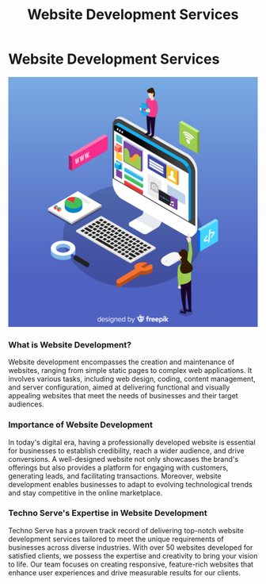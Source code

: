 ﻿---
layout: ../../../layouts/ServiceLayout.astro
title: "Website Development Services"
faqtitle1: "Why is website development crucial for businesses?"
faqtext1: "Website development plays a crucial role in establishing and enhancing the online presence of businesses. It serves as a gateway for customers to interact with the brand, access information, and engage with products or services. A well-developed website not only showcases the brand's identity but also facilitates seamless user experiences, ultimately contributing to business growth and success."

faqtitle2: "What sets professional website development apart from amateur attempts?"
faqtext2: "Professional website development involves a strategic approach to design, functionality, and user experience. Unlike amateur attempts, professional developers adhere to industry standards, incorporate responsive design principles, and prioritize security and scalability. Moreover, professional developers possess the expertise to optimize websites for performance, search engine visibility, and accessibility, ensuring a competitive edge in the digital landscape."

faqtitle3: "How can Techno Serve Ltd's Website Development Services benefit businesses?"
faqtext3: "Techno Serve Ltd specializes in delivering high-quality website development services tailored to meet the diverse needs of businesses across various industries. Our experienced team of developers leverages cutting-edge technologies and industry best practices to create dynamic, user-friendly websites that align with our clients' objectives and brand identity. With our commitment to excellence and ongoing support, we empower businesses to achieve their online goals and drive digital success effectively."

---
 # Website Development Services

![logo design services](/public/assets/img/service/website-development.jpg)

### What is Website Development?

Website development encompasses the creation and maintenance of websites, ranging from simple static pages to complex web applications. It involves various tasks, including web design, coding, content management, and server configuration, aimed at delivering functional and visually appealing websites that meet the needs of businesses and their target audiences.

### Importance of Website Development

In today's digital era, having a professionally developed website is essential for businesses to establish credibility, reach a wider audience, and drive conversions. A well-designed website not only showcases the brand's offerings but also provides a platform for engaging with customers, generating leads, and facilitating transactions. Moreover, website development enables businesses to adapt to evolving technological trends and stay competitive in the online marketplace.

### Techno Serve's Expertise in Website Development

Techno Serve has a proven track record of delivering top-notch website development services tailored to meet the unique requirements of businesses across diverse industries. With over 50 websites developed for satisfied clients, we possess the expertise and creativity to bring your vision to life. Our team focuses on creating responsive, feature-rich websites that enhance user experiences and drive measurable results for our clients.
